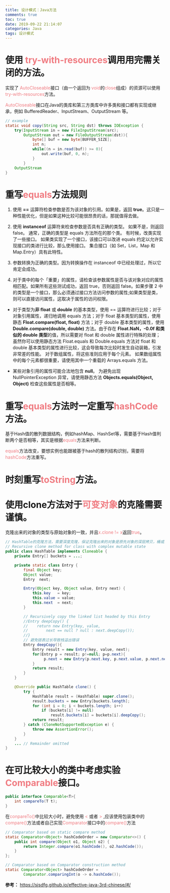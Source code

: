 ```yaml
---
title: 设计模式：Java方法
comments: true
toc: true
date: 2019-09-22 21:14:07
categories: Java
tags: 设计模式
---
```


# 使用 <font color=#f07c82>try-with-resources</font>调用用完需关闭的方法。

实现了 <font color=#f07c82>AutoCloseable</font>接口（由一个返回为 <font color=#f07c82>void</font>的<font color=#f07c82>close</font>组成）的资源可以使用<font color=#f07c82>try-with-resources</font>方法。

<font color=#f07c82>AutoCloseable</font>接口在Java的类库和第三方类库中许多类和接口都有实现或继承，例如 BufferedReader、InputStream、OutputStream 等。

```java
// example
static void copy(String src, String dst) throws IOException {
    try(InputStream in = new FileInputStream(src);
        OutputStream out = new FileOutputStream(dst)){
            byte[] buf = new byte[BUFFER_SIZE];
            int n;
            while((n = in.read(buf)) >= 0){
                out.write(buf, 0, n);
            }
        }
    OutputStream 
}
```

# 重写<font color=#f07c82>equals</font>方法规则

1. 使用 **==** 运算符检查参数是否为该对象的引用。如果是，返回 **true**。这只是一种性能优化，但是如果这种比较可能很昂贵的话，那就值得去做。

2. 使用 **instanceof** 运算符来检查参数是否具有正确的类型。 如果不是，则返回 false。 通常，正确的类型是 equals 方法所在的那个类。 有时候，改类实现了一些接口。 如果类实现了一个接口，该接口可以改进 equals 约定以允许实现接口的类进行比较，那么使用接口。 集合接口（如 Set，List，Map 和 Map.Entry）具有此特性。

3. 参数转换为正确的类型。因为转换操作在 instanceof 中已经处理过，所以它肯定会成功。

4. 对于类中的每个「重要」的属性，请检查该参数属性是否与该对象对应的属性相匹配。如果所有这些测试成功，返回 true，否则返回 false。如果步骤 2 中的类型是一个接口，那么必须通过接口方法访问参数的属性;如果类型是类，则可以直接访问属性，这取决于属性的访问权限。


+ 对于类型为**非 float** 或 **double** 的基本类型，使用 == 运算符进行比较；对于对象引用属性，递归地调用 equals 方法；对于 float 基本类型的属性，使用静态 **Float.compare(float, float)** 方法；对于 double 基本类型的属性，使用 **Double.compare(double, double)** 方法。由于存在 **Float.NaN，-0.0f 和类似的 double 类型**的值，所以需要对 float 和 double 属性进行特殊的处理；虽然你可以使用静态方法 Float.equals 和 Double.equals 方法对 float 和 double 基本类型的属性进行比较，这会导致每次比较时发生自动装箱，引发非常差的性能。 对于数组属性，将这些准则应用于每个元素。 如果数组属性中的每个元素都很重要，请使用其中一个重载的 Arrays.equals 方法。

+ 某些对象引用的属性可能合法地包含 **null**。 为避免出现 NullPointerException 异常，请使用静态方法 **Objects.equals(Object, Object)** 检查这些属性是否相等。

# 重写<font color=#f07c82>equals</font>方法时一定重写<font color=#f07c82>hashCode</font>方法。

基于Hash值的散列数据结构，例如hashMap、HashSet等，需要基于Hash值判断两个是否相等，其实是根据<font color=#f07c82>equals</font>方法来判断。

<font color=#f07c82>equals</font>方法改变，要想实例也能跟被基于hash的散列结构识别，需要将<font color=#f07c82>hashCode</font>方法重写。

# 时刻重写<font color=#f07c82>toString</font>方法。

# 使用clone方法对于<font color=#f07c82>可变对象</font>的克隆需要谨慎。

克隆出来的对象的类型与原始对象的一致，并且<font color=#f07c82>x.clone != x</font>返回<font color=#f07c82>true</font>。

```java
// HashTable的克隆方法，需要深度克隆，保证克隆出来的对象是原先对象的深层拷贝，桶或链都拷贝一份
// Recursive clone method for class with complex mutable state
public class HashTable implements Cloneable {
    private Entry[] buckets = ...;

    private static class Entry {
        final Object key;
        Object value;
        Entry  next;

        Entry(Object key, Object value, Entry next) {
            this.key   = key;
            this.value = value;
            this.next  = next;  
        }

        // Recursively copy the linked list headed by this Entry
        //Entry deepCopy() {
        //    return new Entry(key, value,
        //        next == null ? null : next.deepCopy());
        //}
        // 避免链表过长导致栈溢出错误
        Entry deepCopy(){
            Entry result = new Entry(key, value, next);
            for(Entry p = result; p!=null; p=p.next){
                 p.next = new Entry(p.next.key, p.next.value, p.next.next);
            }
            return result;
        }
    }

    @Override public HashTable clone() {
        try {
            HashTable result = (HashTable) super.clone();
            result.buckets = new Entry[buckets.length];
            for (int i = 0; i < buckets.length; i++)
                if (buckets[i] != null)
                    result.buckets[i] = buckets[i].deepCopy();
            return result;
        } catch (CloneNotSupportedException e) {
            throw new AssertionError();
        }
    }
    ... // Remainder omitted
}
```

# 在可比较大小的类中考虑实验<font color=#f07c82>Comparable</font>接口。

```java
public interface Comparable<T>{
    int compareTo(T t);
}
```

在<font color=#f07c82>conpareTo()</font>中比较大小时，避免使用<font color=#f07c82> < </font>或者<font color=#f07c82> > </font>,应该使用包装类中的<font color=#f07c82>compare()</font>方法或者自己实现<font color=#f07c82>Comparator</font>接口中的<font color=#f07c82>compare()</font>方法

```java
// Comparator based on static compare method
static Comparator<Object> hashCodeOrder = new Comparator<>() {
    public int compare(Object o1, Object o2) {
        return Integer.compare(o1.hashCode(), o2.hashCode());
    }
};

// Comparator based on Comparator construction method
static Comparator<Object> hashCodeOrder =
        Comparator.comparingInt(o -> o.hashCode());

```

**参考：** <u>https://sjsdfg.github.io/effective-java-3rd-chinese/#/</u>